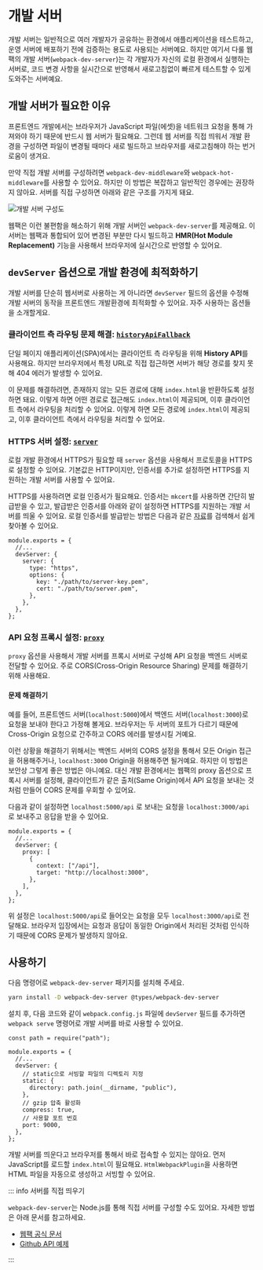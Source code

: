 # 개발 서버

개발 서버는 일반적으로 여러 개발자가 공유하는 환경에서 애플리케이션을 테스트하고, 운영 서버에 배포하기 전에 검증하는 용도로 사용되는 서버예요.
하지만 여기서 다룰 웹팩의 개발 서버(`webpack-dev-server`)는 각 개발자가 자신의 로컬 환경에서 실행하는 서버로, 코드 변경 사항을 실시간으로 반영해서 새로고침없이 빠르게 테스트할 수 있게 도와주는 서버예요.

## 개발 서버가 필요한 이유

프론트엔드 개발에서는 브라우저가 JavaScript 파일(에셋)을 네트워크 요청을 통해 가져와야 하기 때문에 반드시 웹 서버가 필요해요. 그런데 웹 서버를 직접 띄워서 개발 환경을 구성하면 파일이 변경될 때마다 새로 빌드하고 브라우저를 새로고침해야 하는 번거로움이 생겨요.

만약 직접 개발 서버를 구성하려면 `webpack-dev-middleware`와 `webpack-hot-middleware`를 사용할 수 있어요. 하지만 이 방법은 복잡하고 일반적인 경우에는 권장하지 않아요. 서버를 직접 구성하면 아래와 같은 구조를 가지게 돼요.

![개발 서버 구성도](/images/hmr-1.png)

웹팩은 이런 불편함을 해소하기 위해 개발 서버인 `webpack-dev-server`를 제공해요. 이 서버는 웹팩과 통합되어 있어 변경된 부분만 다시 빌드하고 **HMR(Hot Module Replacement)** 기능을 사용해서 브라우저에 실시간으로 반영할 수 있어요.

## `devServer` 옵션으로 개발 환경에 최적화하기

개발 서버를 단순히 웹서버로 사용하는 게 아니라면 `devServer` 필드의 옵션을 수정해 개발 서버의 동작을 프론트엔드 개발환경에 최적화할 수 있어요. 자주 사용하는 옵션들을 소개할게요.

### 클라이언트 측 라우팅 문제 해결: [`historyApiFallback`](https://webpack.kr/configuration/dev-server/#devserverhistoryapifallback)

단일 페이지 애플리케이션(SPA)에서는 클라이언트 측 라우팅을 위해 **History API**를 사용해요. 하지만 브라우저에서 특정 URL로 직접 접근하면 서버가 해당 경로를 찾지 못해 404 에러가 발생할 수 있어요.

이 문제를 해결하려면, 존재하지 않는 모든 경로에 대해 `index.html`을 반환하도록 설정하면 돼요. 이렇게 하면 어떤 경로로 접근해도 `index.html`이 제공되며, 이후 클라이언트 측에서 라우팅을 처리할 수 있어요. 이렇게 하면 모든 경로에 `index.html`이 제공되고, 이후 클라이언트 측에서 라우팅을 처리할 수 있어요.

### HTTPS 서버 설정: [`server`](https://webpack.kr/configuration/dev-server/#devserverserver)

로컬 개발 환경에서 HTTPS가 필요할 때 `server` 옵션을 사용해서 프로토콜을 HTTPS로 설정할 수 있어요. 기본값은 HTTP이지만, 인증서를 추가로 설정하면 HTTPS를 지원하는 개발 서버를 사용할 수 있어요.

HTTPS를 사용하려면 로컬 인증서가 필요해요. 인증서는 `mkcert`를 사용하면 간단히 발급받을 수 있고, 발급받은 인증서를 아래와 같이 설정하면 HTTPS를 지원하는 개발 서버를 띄울 수 있어요. 로컬 인증서를 발급받는 방법은 다음과 같은 [자료](https://yung-developer.tistory.com/112)를 검색해서 쉽게 찾아볼 수 있어요.

```js{4-10}
module.exports = {
  //...
  devServer: {
    server: {
      type: "https",
      options: {
        key: "./path/to/server-key.pem",
        cert: "./path/to/server.pem",
      },
    },
  },
};
```

### API 요청 프록시 설정: [`proxy`](https://webpack.kr/configuration/dev-server/#devserverproxy)

`proxy` 옵션을 사용해서 개발 서버를 프록시 서버로 구성해 API 요청을 백엔드 서버로 전달할 수 있어요. 주로 CORS(Cross-Origin Resource Sharing) 문제를 해결하기 위해 사용해요.

#### 문제 해결하기

예를 들어, 프론트엔드 서버(`localhost:5000`)에서 백엔드 서버(`localhost:3000`)로 요청을 보내야 한다고 가정해 볼게요. 브라우저는 두 서버의 포트가 다르기 때문에 Cross-Origin 요청으로 간주하고 CORS 에러를 발생시킬 거예요.

이런 상황을 해결하기 위해서는 백엔드 서버의 CORS 설정을 통해서 모든 Origin 접근을 허용해주거나, `localhost:3000` Origin을 허용해주면 될거예요. 하지만 이 방법은 보안상 그렇게 좋은 방법은 아니예요.
대신 개발 환경에서는 웹팩의 proxy 옵션으로 프록시 서버를 설정해, 클라이언트가 같은 출처(Same Origin)에서 API 요청을 보내는 것처럼 만들어 CORS 문제를 우회할 수 있어요.

다음과 같이 설정하면 `localhost:5000/api` 로 보내는 요청을 `localhost:3000/api`로 보내주고 응답을 받을 수 있어요.

```js{4-11}
module.exports = {
  //...
  devServer: {
    proxy: [
      {
        context: ["/api"],
        target: "http://localhost:3000",
      },
    ],
  },
};
```

위 설정은 `localhost:5000/api`로 들어오는 요청을 모두 `localhost:3000/api`로 전달해요. 브라우저 입장에서는 요청과 응답이 동일한 Origin에서 처리된 것처럼 인식하기 때문에 CORS 문제가 발생하지 않아요.

## 사용하기

다음 명령어로 `webpack-dev-server` 패키지를 설치해 주세요.

```bash
yarn install -D webpack-dev-server @types/webpack-dev-server
```

설치 후, 다음 코드와 같이 `webpack.config.js` 파일에 `devServer` 필드를 추가하면 `webpack serve` 명령어로 개발 서버를 바로 사용할 수 있어요.

```js{5-14}
const path = require("path");

module.exports = {
  //...
  devServer: {
    // static으로 서빙할 파일의 디렉토리 지정
    static: {
      directory: path.join(__dirname, "public"),
    },
    // gzip 압축 활성화
    compress: true,
    // 사용할 포트 번호
    port: 9000,
  },
};
```

<!-- 진영님 Plugin 문서 링크하기 -->

개발 서버를 띄운다고 브라우저를 통해서 바로 접속할 수 있지는 않아요. 먼저 JavaScript를 로드할 `index.html`이 필요해요. `HtmlWebpackPlugin`을 사용하면 HTML 파일을 자동으로 생성하고 서빙할 수 있어요.

::: info 서버를 직접 띄우기

`webpack-dev-server`는 Node.js를 통해 직접 서버를 구성할 수도 있어요. 자세한 방법은 아래 문서를 참고하세요.

- [웹팩 공식 문서](https://webpack.kr/api/webpack-dev-server/)
- [Github API 예제](https://github.com/webpack/webpack-dev-server/tree/master/examples/api/simple)

:::

